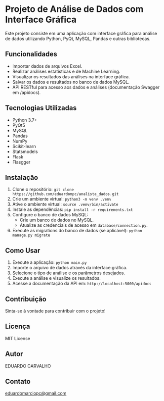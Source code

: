 # Projeto de Análise de Dados com Interface Gráfica

Este projeto consiste em uma aplicação com interface gráfica para análise de dados utilizando Python, PyQt, MySQL, Pandas e outras bibliotecas.

## Funcionalidades

* Importar dados de arquivos Excel.
* Realizar análises estatísticas e de Machine Learning.
* Visualizar os resultados das análises na interface gráfica.
* Salvar os dados e resultados no banco de dados MySQL.
* API RESTful para acesso aos dados e análises (documentação Swagger em /apidocs).

## Tecnologias Utilizadas

* Python 3.7+
* PyQt5
* MySQL
* Pandas
* NumPy
* Scikit-learn
* Statsmodels
* Flask
* Flasgger

## Instalação

1. Clone o repositório: `git clone https://github.com/eduardompc/analista_dados.git`
2. Crie um ambiente virtual: `python3 -m venv .venv`
3. Ative o ambiente virtual: `source .venv/bin/activate`
4. Instale as dependências: `pip install -r requirements.txt`
5. Configure o banco de dados MySQL:
    * Crie um banco de dados no MySQL.
    * Atualize as credenciais de acesso em `database/connection.py`.
6. Execute as migrations do banco de dados (se aplicável): `python manage.py migrate`

## Como Usar

1. Execute a aplicação: `python main.py`
2. Importe o arquivo de dados através da interface gráfica.
3. Selecione o tipo de análise e os parâmetros desejados.
4. Execute a análise e visualize os resultados.
5. Acesse a documentação da API em: `http://localhost:5000/apidocs`

## Contribuição

Sinta-se à vontade para contribuir com o projeto!

## Licença

MIT License

## Autor

EDUARDO CARVALHO

## Contato

eduardomarciopc@gmail.com